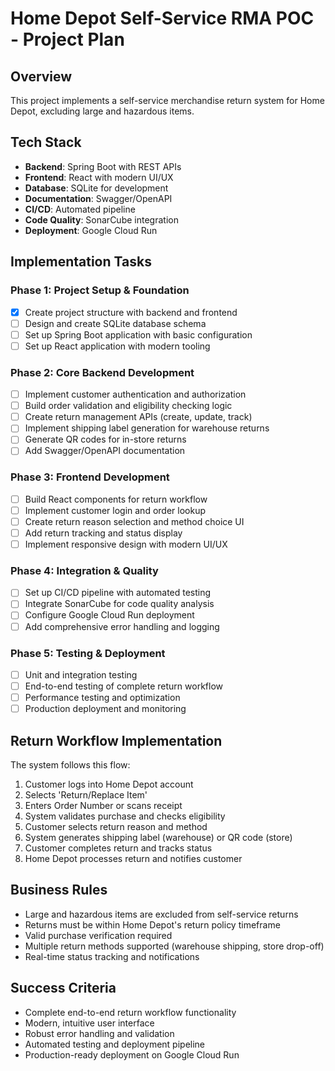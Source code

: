 # Home Depot Self-Service RMA POC - Project Plan

## Overview
This project implements a self-service merchandise return system for Home Depot, excluding large and hazardous items.

## Tech Stack
- **Backend**: Spring Boot with REST APIs
- **Frontend**: React with modern UI/UX
- **Database**: SQLite for development
- **Documentation**: Swagger/OpenAPI
- **CI/CD**: Automated pipeline
- **Code Quality**: SonarCube integration
- **Deployment**: Google Cloud Run

## Implementation Tasks

### Phase 1: Project Setup & Foundation
- [x] Create project structure with backend and frontend
- [ ] Design and create SQLite database schema
- [ ] Set up Spring Boot application with basic configuration
- [ ] Set up React application with modern tooling

### Phase 2: Core Backend Development
- [ ] Implement customer authentication and authorization
- [ ] Build order validation and eligibility checking logic
- [ ] Create return management APIs (create, update, track)
- [ ] Implement shipping label generation for warehouse returns
- [ ] Generate QR codes for in-store returns
- [ ] Add Swagger/OpenAPI documentation

### Phase 3: Frontend Development
- [ ] Build React components for return workflow
- [ ] Implement customer login and order lookup
- [ ] Create return reason selection and method choice UI
- [ ] Add return tracking and status display
- [ ] Implement responsive design with modern UI/UX

### Phase 4: Integration & Quality
- [ ] Set up CI/CD pipeline with automated testing
- [ ] Integrate SonarCube for code quality analysis
- [ ] Configure Google Cloud Run deployment
- [ ] Add comprehensive error handling and logging

### Phase 5: Testing & Deployment
- [ ] Unit and integration testing
- [ ] End-to-end testing of complete return workflow
- [ ] Performance testing and optimization
- [ ] Production deployment and monitoring

## Return Workflow Implementation
The system follows this flow:
1. Customer logs into Home Depot account
2. Selects 'Return/Replace Item'
3. Enters Order Number or scans receipt
4. System validates purchase and checks eligibility
5. Customer selects return reason and method
6. System generates shipping label (warehouse) or QR code (store)
7. Customer completes return and tracks status
8. Home Depot processes return and notifies customer

## Business Rules
- Large and hazardous items are excluded from self-service returns
- Returns must be within Home Depot's return policy timeframe
- Valid purchase verification required
- Multiple return methods supported (warehouse shipping, store drop-off)
- Real-time status tracking and notifications

## Success Criteria
- Complete end-to-end return workflow functionality
- Modern, intuitive user interface
- Robust error handling and validation
- Automated testing and deployment pipeline
- Production-ready deployment on Google Cloud Run
